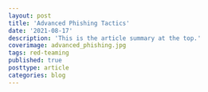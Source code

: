 ```yaml
---
layout: post
title: 'Advanced Phishing Tactics'
date: '2021-08-17'
description: 'This is the article summary at the top.'
coverimage: advanced_phishing.jpg
tags: red-teaming
published: true
posttype: article
categories: blog
---
```

